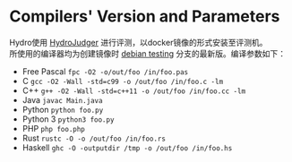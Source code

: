 # Compilers' Version and Parameters

Hydro使用 [HydroJudger](https://github.com/hydro-dev/HydroJudger) 进行评测，以docker镜像的形式安装至评测机。  
所使用的编译器均为创建镜像时 [debian testing](https://wiki.debian.org/DebianTesting) 分支的最新版。编译参数如下：  

- Free Pascal `fpc -O2 -o/out/foo /in/foo.pas`
- C `gcc -O2 -Wall -std=c99 -o /out/foo /in/foo.c -lm`
- C++ `g++ -O2 -Wall -std=c++11 -o /out/foo /in/foo.cc -lm`
- Java `javac Main.java`
- Python `python foo.py`
- Python 3 `python3 foo.py`
- PHP `php foo.php`
- Rust `rustc -O -o /out/foo /in/foo.rs`
- Haskell `ghc -O -outputdir /tmp -o /out/foo /in/foo.hs`
